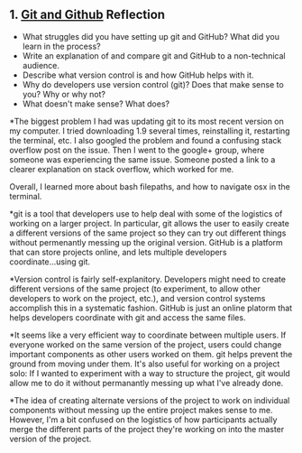## 1. [Git and Github](1_get_started/readme.md) Reflection

* What struggles did you have setting up git and GitHub? What did you learn in the process?
* Write an explanation of and compare git and GitHub to a non-technical audience. 
* Describe what version control is and how GitHub helps with it.
* Why do developers use version control (git)? Does that make sense to you? Why or why not?
* What doesn't make sense? What does?

<!-- Add your reflection here. Remove the comment markers -->
*The biggest problem I had was updating git to its most recent version on my computer. I tried downloading 1.9 several times, reinstalling it, restarting the terminal, etc. I also googled the problem and found a confusing stack overflow post on the issue. Then I went to the google+ group, where someone was experiencing the same issue. Someone posted a link to a clearer explanation on stack overflow, which worked for me. 

Overall, I learned more about bash filepaths, and how to navigate osx in the terminal. 

*git is a tool that developers use to help deal with some of the logistics of working on a larger project. In particular, git allows the user to easily create a different versions of the same project so they can try out different things without permenantly messing up the original version. GitHub is a platform that can store projects online, and lets multiple developers coordinate...using git.

*Version control is fairly self-explanitory. Developers might need to create different versions of the same project (to experiment, to allow other developers to work on the project, etc.), and version control systems accomplish this in a systematic fashion. GitHub is just an online platorm that helps developers coordinate with git and access the same files. 

*It seems like a very efficient way to coordinate between multiple users. If everyone worked on the same version of the project, users could change important components as other users worked on them. git helps prevent the ground from moving under them. It's also useful for working on a project solo: If I wanted to experiment with a way to structure the project, git would allow me to do it without permanantly messing up what I've already done.

*The idea of creating alternate versions of the project to work on individual components without messing up the entire project makes sense to me. However, I'm a bit confused on the logistics of how participants actually merge the different parts of the project they're working on into the master version of the project. 
